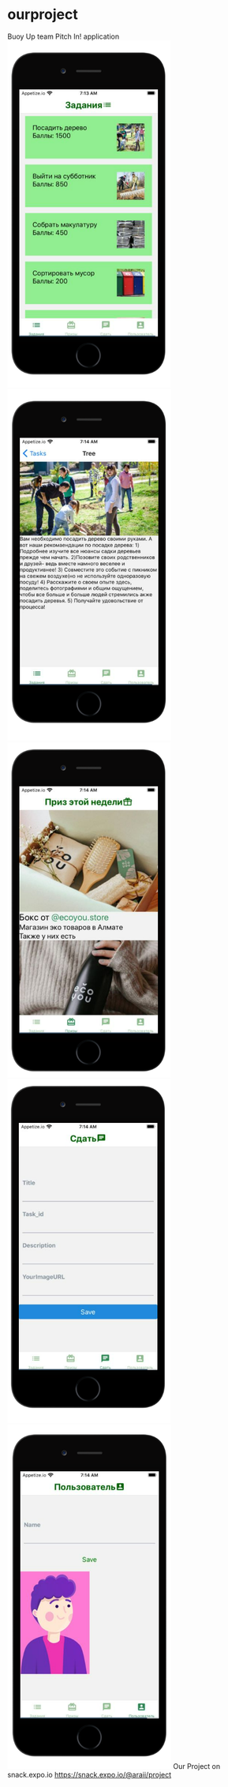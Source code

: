 # ourproject
Buoy Up team Pitch In! application
![](./11.png)
![](./12.png)
![](./13.png)
![](./14.png)
![](./15.png)
Our Project on snack.expo.io
https://snack.expo.io/@araii/project
